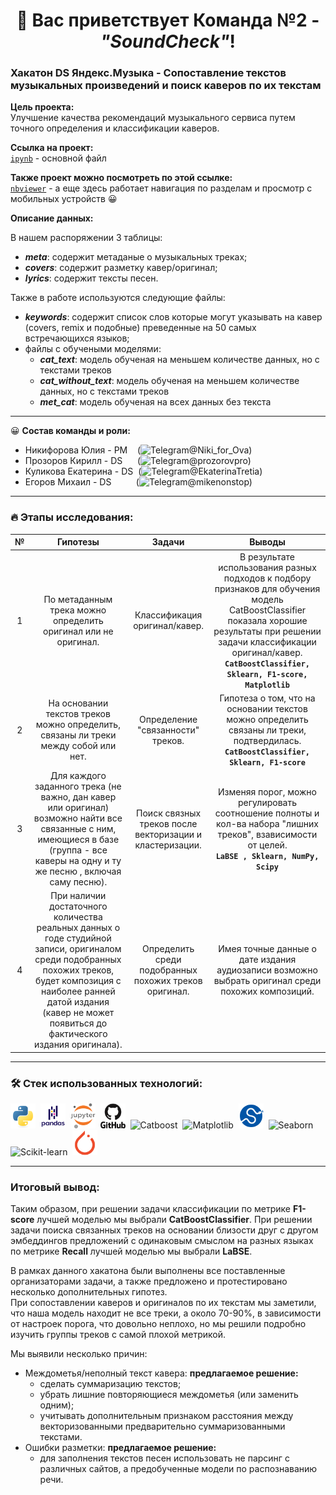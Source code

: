 # <div align='center'>👋 Вас приветствует Команда №2 - *"SoundCheck"*!</div>

### Хакатон DS Яндекс.Музыка - Сопоставление текстов музыкальных произведений и поиск каверов по их текстам

**Цель проекта:**  
Улучшение качества рекомендаций музыкального сервиса путем точного определения и классификации каверов.

**Ссылка на проект:**  
[`ipynb`](https://github.com/EkaterinaIII/Y_Music_NLP/blob/main/y_music.ipynb)  - основной файл

**Также проект можно посмотреть по этой ссылке:**  
[`nbviewer`](https://nbviewer.org/github/EkaterinaIII/Y_Music_NLP/blob/main/y_music.ipynb) - а еще здесь работает навигация по разделам и просмотр с мобильных устройств 😀

**Описание данных:**

В нашем распоряжении 3 таблицы:
- ***meta***: содержит метаданые о музыкальных треках;
- ***covers***: содержит разметку кавер/оригинал;
- ***lyrics***: содержит тексты песен.

Также в работе используются следующие файлы:  

- ***keywords***: содержит список слов которые могут указывать на кавер (covers, remix и подобные) преведенные на 50 самых встречающихся языков;
- файлы с обучеными моделями:
  - ***cat_text***: модель обученая на меньшем количестве данных, но с текстами треков
  - ***cat_without_text***: модель обученая на меньшем количестве данных, но с текстами треков
  - ***met_cat***: модель обученая на всех данных без текста

***

😀 **Состав команды и роли:**  
* Никифорова Юлия - PM &nbsp;&nbsp;&nbsp;(<img src="https://github.com/mike2023-ml/Portfolio/assets/116313032/d3f08c03-7dec-490e-ad39-75152295c4d5" title="Telegram" alt="Telegram" width="20" height="20"/>@Niki_for_Ova)
* Прозоров Кирилл - DS &nbsp;&nbsp;&nbsp;&nbsp;&nbsp;(<img src="https://github.com/mike2023-ml/Portfolio/assets/116313032/d3f08c03-7dec-490e-ad39-75152295c4d5" title="Telegram" alt="Telegram" width="20" height="20"/>@prozorovpro)
* Куликова Екатерина - DS &nbsp;(<img src="https://github.com/mike2023-ml/Portfolio/assets/116313032/d3f08c03-7dec-490e-ad39-75152295c4d5" title="Telegram" alt="Telegram" width="20" height="20"/>@EkaterinaTretia)
* Егоров Михаил - DS&nbsp;&nbsp;&nbsp;&nbsp;&nbsp;&nbsp;&nbsp;&nbsp;&nbsp;&nbsp;(<img src="https://github.com/mike2023-ml/Portfolio/assets/116313032/d3f08c03-7dec-490e-ad39-75152295c4d5" title="Telegram" alt="Telegram" width="20" height="20"/>@mikenonstop)

***

### 🔥 Этапы исследования:

| № | Гипотезы       | Задачи                | Выводы |
|:--:| :-------------: |:------------------:| :-----:|
|1| По метаданным трека можно определить оригинал или не оригинал. | Классификация оригинал/кавер. | В результате использования разных подходов к подбору признаков для обучения модель CatBoostClassifier показала хорошие результаты при решении задачи классификации оригинал/кавер.  <br>**`CatBoostClassifier, Sklearn, F1-score, Matplotlib`**|
|2| На основании текстов треков можно определить, связаны ли треки между собой или нет.| Определение "связанности" треков. | Гипотеза о том, что на основании текстов можно определить связаны ли треки, подтвердилась.  <br>**`CatBoostClassifier, Sklearn, F1-score`**|
|3| Для каждого заданного трека (не важно, дан кавер или оригинал) возможно найти все связанные с ним, имеющиеся в базе (группа - все каверы на одну и ту же песню , включая саму песню). | Поиск связных треков после векторизации и кластеризации. | Изменяя порог, можно регулировать соотношение полноты и кол-ва набора "лишних треков", взависимости от целей. <br>**`LaBSE , Sklearn, NumPy, Scipy`**|
|4| При наличии достаточного количества реальных данных о годе студийной записи, оригиналом среди подобранных похожих треков, будет композиция с наиболее ранней датой издания (кавер не может появиться до фактического издания оригинала). | Определить среди подобранных похожих треков оригинал. | Имея точные данные о дате издания аудиозаписи возможно выбрать оригинал среди похожих композиций. |

***

### :hammer_and_wrench: Стек использованных технологий:  

<div>
  <img src="https://github.com/devicons/devicon/blob/master/icons/python/python-original.svg" title="Python" alt="Python" width="40" height="40"/>&nbsp;
  <img src="https://github.com/devicons/devicon/blob/master/icons/pandas/pandas-original-wordmark.svg" title="Pandas" alt="Pandas" width="40" height="40"/>&nbsp;  
  <img src="https://github.com/devicons/devicon/blob/master/icons/jupyter/jupyter-original-wordmark.svg" title="Jupyter" alt="Jupyter" width="40" height="40"/>&nbsp;
  <img src="https://github.com/devicons/devicon/blob/master/icons/github/github-original-wordmark.svg" title="Github" alt="Github" width="40" height="40"/>&nbsp;
  <img src="https://github.com/mike2023-ml/Portfolio/assets/116313032/732a89ba-9ba9-4003-91c3-c9f47a63db25" title="Сatboost" alt="Сatboost" width="40" height="40"/>&nbsp;
  <img src="https://github.com/mike2023-ml/Portfolio/assets/116313032/ce1045c0-189d-4405-bf32-eb9b0ad42ddd" title="Matplotlib" alt="Matplotlib" width="40" height="40"/>&nbsp;
  <img src="https://github.com/scipy/scipy/blob/main/doc/source/_static/logo.svg" title="Scipy" alt="Scipy" width="40" height="40"/>&nbsp;
  <img src="https://github.com/mwaskom/seaborn/blob/master/doc/_static/logo-mark-darkbg.svg" title="Seaborn" alt="Seaborn" width="40" height="40"/>&nbsp;
  <img src="https://github.com/scikit-learn/scikit-learn/blob/main/doc/logos/scikit-learn-logo-notext.png" title="Scikit-learn" alt="Scikit-learn" width="60" height="40"/>&nbsp;
  <img src="https://github.com/devicons/devicon/blob/master/icons/pytorch/pytorch-original.svg" title="Pytorch" alt="Pytorch" width="40" height="40"/>&nbsp;
</div>

***

### Итоговый вывод:

Таким образом, при решении задачи классификации по метрике **F1-score** лучшей моделью мы выбрали **CatBoostClassifier**. При решении задачи поиска связанных треков на основании близости друг с другом эмбеддингов предложений с одинаковым смыслом на разных языках по метрике **Recall** лучшей моделью мы выбрали **LaBSE**.


В рамках данного хакатона были выполнены все поставленные организаторами задачи, а также предложено и протестировано несколько дополнительных гипотез.  
При сопоставлении каверов и оригиналов по их текстам мы заметили, что наша модель находит не все треки, а около 70-90%, в зависимости от настроек порога, что довольно неплохо, но мы решили подробно изучить группы треков с самой плохой метрикой. 

Мы выявили несколько причин:
- Междометья/неполный текст кавера: **предлагаемое решение:**
  - сделать суммаризацию текстов;
  - убрать лишние повторяющиеся междометья (или заменить одним);
  - учитывать дополнительным признаком расстояния между векторизованными предварительно суммаризованными текстами.
- Ошибки разметки: **предлагаемое решение:**
  - для заполнения текстов песен использовать не парсинг с различных сайтов, а предобученные модели по распознаванию речи.


